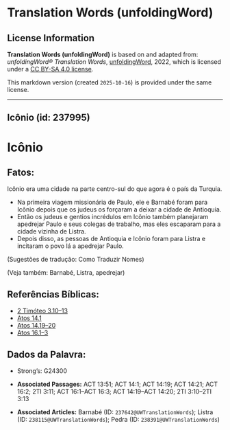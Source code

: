 # Translation Words (unfoldingWord)

## License Information

**Translation Words (unfoldingWord)** is based on and adapted from: _unfoldingWord® Translation Words_, [unfoldingWord](https://unfoldingword.org/utw), 2022, which is licensed under a [CC BY-SA 4.0 license](https://creativecommons.org/licenses/by-sa/4.0/legalcode.en).

This markdown version (created `2025-10-16`) is provided under the same license.



--------------------------------

## Icônio (id: 237995)

Icônio
======

Fatos:
------

Icônio era uma cidade na parte centro\-sul do que agora é o país da Turquia.

* Na primeira viagem missionária de Paulo, ele e Barnabé foram para Icônio depois que os judeus os forçaram a deixar a cidade de Antioquia.
* Então os judeus e gentios incrédulos em Icônio também planejaram apedrejar Paulo e seus colegas de trabalho, mas eles escaparam para a cidade vizinha de Listra.
* Depois disso, as pessoas de Antioquia e Icônio foram para Listra e incitaram o povo lá a apedrejar Paulo.

(Sugestões de tradução: Como Traduzir Nomes)

(Veja também: Barnabé, Listra, apedrejar)

Referências Bíblicas:
---------------------

* [2 Timóteo 3\.10–13](https://ref.ly/2Tim3:10-2Tim3:13)
* [Atos 14\.1](https://ref.ly/Acts14:1)
* [Atos 14\.19–20](https://ref.ly/Acts14:19-Acts14:20)
* [Atos 16\.1–3](https://ref.ly/Acts16:1-Acts16:3)

Dados da Palavra:
-----------------

* Strong’s: G24300

* **Associated Passages:** ACT 13:51; ACT 14:1; ACT 14:19; ACT 14:21; ACT 16:2; 2TI 3:11; ACT 16:1–ACT 16:3; ACT 14:19–ACT 14:20; 2TI 3:10–2TI 3:13
* **Associated Articles:** Barnabé (ID: `237642@UWTranslationWords`); Listra (ID: `238115@UWTranslationWords`); Pedra (ID: `238391@UWTranslationWords`)

